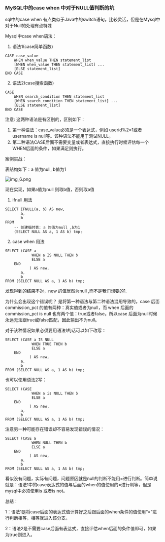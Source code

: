 ### MySQL中的case when 中对于NULL值判断的坑

sql中的case when 有点类似于Java中的switch语句，比较灵活，但是在Mysql中对于Null的处理有点特殊

Mysql中case when语法：

1. 语法1(case简单函数)

```mysql
CASE case_value
    WHEN when_value THEN statement_list
    [WHEN when_value THEN statement_list] ...
    [ELSE statement_list]
END CASE
```

2. 语法2(case搜索函数)

```mysql
CASE
    WHEN search_condition THEN statement_list
    [WHEN search_condition THEN statement_list] ...
    [ELSE statement_list]
END CASE
```

注意:  这两种语法是有区别的，区别如下：

1. 第一种语法：case_value必须是一个表达式，例如 userid%2=1或者username is null等。该种语法不能用于测试NULL。
2. 第二种语法CASE后面不需要变量或者表达式，直接执行时候评估每一个WHEN后面的条件，如果满足则执行。

案例实战：

表结构如下：a 值为null, b值为1

![img_6.png](images/img_6.png)

现在实现，如果a值为null 则取b值，否则取a值

1. ifnull 用法

```mysql
SELECT IFNULL(a, b) AS new,
       a,
       b
FROM
    -- 创建临时表: a 的值为null ,b为1
    (SELECT NULL AS a, 1 AS b) tmp;
```

2. case when 用法

```mysql
SELECT (CASE a
            WHEN a IS NULL THEN b
            ELSE a
    END
           ) AS new,
       a,
       b
FROM (SELECT NULL AS a, 1 AS b) tmp;
```

发现得到的结果不对，new 的值居然为null ,而不是我们想要的1.

为什么会出现这个错误呢？ 是将第一种语法与第二种语法混用导致的，case 后面commission_pct 的值有两种：真实值或者为null，而 when 后面的commission_pct is null
也有两个值：true或者false，所以case 后面为null时候永远无法跟true或false匹配，因此输出不为null。

对于该种情况如果必须要用语法1的话可以如下改写：

```mysql
SELECT (CASE a IS NULL
            WHEN TRUE THEN b
            ELSE a
    END
           ) AS new,
       a,
       b
FROM (SELECT NULL AS a, 1 AS b) tmp;
```

也可以使用语法2写：

```mysql
SELECT (CASE
            WHEN a is NULL THEN b
            ELSE a
    END
           ) AS new,
       a,
       b
FROM (SELECT NULL AS a, 1 AS b) tmp;
```

注意另一种可能存在错误却不容易发现错误的情况：

```mysql
SELECT (CASE a
            WHEN NULL THEN b
            ELSE a
    END
           ) AS new,
       a,
       b
FROM (SELECT NULL AS a, 1 AS b) tmp;
```

看似没有问题，实际有问题，问题原因就是null的判断不能用=进行判断。简单说就是：语法1中的case表达式的值与后面的when的值使用的=进行判等，但是mysql中必须使用is 或者is not。

总结：

1：语法1是将case后面的表达式值计算好之后跟后面的when条件的值使用“=”进行判断相等，相等就进入该分支。

2：语法2是不需要case后面有表达式，直接评估when后面的条件值即可，如果为true则进入。